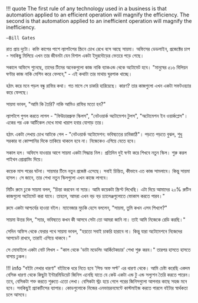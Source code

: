 !!! quote
    The first rule of any technology used in a business is that automation applied to an efficient operation will magnify the efficiency. The second is that automation applied to an inefficient operation will magnify the inefficiency. 
    
    —Bill Gates

রাত প্রায় দুটো। কফি কাপের পাশে ল্যাপটপের স্ক্রিনে চোখ রেখে বসে আছে সায়মা। অফিসের ডেডলাইন, প্রজেক্টের চাপ - সবকিছু মিলিয়ে এখন তার জীবনটা যেন বিশাল একটা ইদুরদৌড়ের ভেতরে পড়ে গেছে।

সকালে অফিসে শুনেছে, তাদের টিমের অনেকগুলো কাজ নাকি ব্যাকএন্ড থেকে অটোমেট হবে। "মানুষের ৫১৬ বিলিয়ন ঘণ্টার কাজ নাকি মেশিন করে ফেলবে," - এই কথাটা তার মাথায় ঘুরপাক খাচ্ছে।

হঠাৎ করে মনে পড়ল বন্ধু রাফির কথা। গত মাসে সে চাকরি হারিয়েছে। কারণ? তার কাজগুলো এখন একটা সফটওয়্যার করে ফেলছে।

সায়মা ভাবল, "আমি কি তৈরি? নাকি আমিও রাফির মতো হব?"

ল্যাপটপে গুগল করতে লাগল - "ফিউচারপ্রুফ স্কিলস", "নেটওয়ার্ক অটোমেশন টুলস", "অটোমেশন ইন ওয়ার্কপ্লেস"। একের পর এক আর্টিকেল দেখে মাথা খারাপ হবার যোগাড় তার।

হঠাৎ একটা লেখায় চোখ আটকে গেল - "নেটওয়ার্ক অটোমেশন: ভবিষ্যতের চাবিকাঠি"। পড়তে পড়তে বুঝল, শুধু সরকার বা কোম্পানির দিকে তাকিয়ে থাকলে হবে না। নিজেকেও এগিয়ে যেতে হবে।

সকাল হল। অফিসে যাওয়ার আগে সায়মা একটা সিদ্ধান্ত নিল। প্রতিদিন দুই ঘণ্টা করে শিখবে নতুন স্কিল। শুরু করল পাইথন প্রোগ্রামিং দিয়ে।

কয়েক মাস পরের ঘটনা। সায়মার টিমে নতুন প্রজেক্ট এসেছে। সবাই চিন্তিত, কীভাবে এত কাজ সামলাবে। কিন্তু সায়মা হাসল। সে জানে, তার শেখা নতুন স্কিলগুলো এখন কাজে লাগবে।

মিটিং রুমে ঢুকে সায়মা বলল, "চিন্তা করবেন না স্যার। আমি কয়েকটা স্ক্রিপ্ট লিখেছি। এটা দিয়ে আমাদের ২০% রুটিন কাজগুলো অটোমেট করা যাবে। তাহলে, আমরা এখন বড় বড় চ্যালেঞ্জগুলোতে ফোকাস করতে পারব।"

রুমে একটা আশ্চর্যের হাওয়া বইল। ম্যানেজার মুচকি হেসে বললেন, "সায়মা, তুমি কখন এসব শিখলে?"

সায়মা উত্তর দিল, "স্যার, ভবিষ্যতে কখন কী আসবে সেটা তো আমরা জানি না। তাই আমি নিজেকে রেডি করছি।"

সেদিন অফিস থেকে ফেরার পথে সায়মা ভাবল, "হয়তো সবাই চাকরি হারাবে না। কিন্তু যারা অটোমেশনে  নিজেদের আপডেট রাখবে, তারাই এগিয়ে থাকবে।" 

সে মোবাইলে একটা নোট লিখল - "কাল থেকে 'ডাটা মডেলিং আর্কিটেকচার' শেখা শুরু করব।" তারপর হাসতে হাসতে বাসায় ঢুকল।

!!! info "বইটা লেখার ধারণা"
    বইটাকে ধরে নিতে হবে 'পিন্চ অফ সল্ট' এর ধারণা থেকে। আমি চেষ্টা করেছি একদম বেসিক ধারণা থেকে কিছুটা ইন্টারমিডিয়েট জিনিস এনেছি যাতে যে কেউ একটা এন্ড টু এন্ড সল্যুশন তৈরি করতে পারেন। তবে, বেসিকটা শক্ত করতে শুরুতে এতো লেখা। বেসিকটা স্ট্রং হয়ে গেলে পরের জিনিসগুলো আপনার কাছে সহজ মনে হবে। সবকিছুই প্র্যাকটিসের ব্যাপার। কোডগুলোকে নিজের এনভায়রনমেন্টে কাস্টমাইজ করতে পারলে বইটার স্বার্থকতা চলে আসবে।